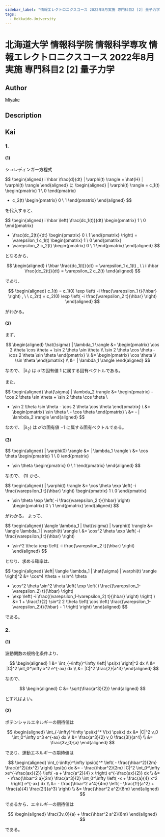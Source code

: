 ```yaml
---
sidebar_label: "情報エレクトロニクスコース 2022年8月実施 専門科目2 [2] 量子力学"
tags:
  - Hokkaido-University
---
```

# 北海道大学 情報科学院 情報科学専攻 情報エレクトロニクスコース 2022年8月実施 専門科目2 \[2\] 量子力学

## **Author**
[Miyake](https://miyake.github.io/exams/index.html)

## **Description**

## **Kai**
### 1.
#### (1)
シュレディンガー方程式

$$
  \begin{aligned}
  i \hbar \frac{d}{dt} | \varphi(t) \rangle
  = \hat{H} | \varphi(t) \rangle
  \end{aligned}
  に
  \begin{aligned}
  | \varphi(t) \rangle
  = c_1(t) \begin{pmatrix} 1 \\ 0 \end{pmatrix}
  + c_2(t) \begin{pmatrix} 0 \\ 1 \end{pmatrix}
  \end{aligned}
$$

を代入すると、

$$
  \begin{aligned}
  i \hbar \left(
  \frac{dc_1(t)}{dt} \begin{pmatrix} 1 \\ 0 \end{pmatrix}
  + \frac{dc_2(t)}{dt} \begin{pmatrix} 0 \\ 1 \end{pmatrix}
  \right)
  = \varepsilon_1 c_1(t) \begin{pmatrix} 1 \\ 0 \end{pmatrix}
  + \varepsilon_2 c_2(t) \begin{pmatrix} 0 \\ 1 \end{pmatrix}
  \end{aligned}
$$

となるから、

$$
  \begin{aligned}
  i \hbar \frac{dc_1(t)}{dt} = \varepsilon_1 c_1(t)
  , \ \ 
  i \hbar \frac{dc_2(t)}{dt} = \varepsilon_2 c_2(t)
  \end{aligned}
$$

であり、

$$
  \begin{aligned}
  c_1(t) = c_1(0) \exp \left( -i \frac{\varepsilon_1 t}{\hbar} \right)
  , \ \ 
  c_2(t) = c_2(0) \exp \left( -i \frac{\varepsilon_2 t}{\hbar} \right)
  \end{aligned}
$$

がわかる。

#### (2)
まず、

$$
\begin{aligned}
\hat{\sigma} | \lambda_1 \rangle
&= \begin{pmatrix} \cos 2 \theta \cos \theta + \sin 2 \theta \sin \theta \\
\sin 2 \theta \cos \theta - \cos 2 \theta \sin \theta \end{pmatrix}
\\
&= \begin{pmatrix} \cos \theta \\ \sin \theta \end{pmatrix}
\\
&= | \lambda_1 \rangle
\end{aligned}
$$

なので、 $| \lambda_1 \rangle$ は
$\hat{\sigma}$ の固有値 $1$ に属する固有ベクトルである。

また、

$$
\begin{aligned}
\hat{\sigma} | \lambda_2 \rangle
&= \begin{pmatrix} - \cos 2 \theta \sin \theta + \sin 2 \theta \cos \theta \\
- \sin 2 \theta \sin \theta - \cos 2 \theta \cos \theta \end{pmatrix}
\\
&= \begin{pmatrix} \sin \theta \\ - \cos \theta \end{pmatrix}
\\
&= - | \lambda_2 \rangle
\end{aligned}
$$

なので、 $| \lambda_2 \rangle$ は
$\hat{\sigma}$ の固有値 $-1$ に属する固有ベクトルである。

#### (3)

$$
\begin{aligned}
| \varphi(0) \rangle
&= | \lambda_1 \rangle
\\
&= \cos \theta \begin{pmatrix} 1 \\ 0 \end{pmatrix}
+ \sin \theta \begin{pmatrix} 0 \\ 1 \end{pmatrix}
\end{aligned}
$$

なので、 (1) から、

$$
\begin{aligned}
| \varphi(t) \rangle
&= \cos \theta \exp \left( -i \frac{\varepsilon_1 t}{\hbar} \right)
\begin{pmatrix} 1 \\ 0 \end{pmatrix}
+ \sin \theta \exp \left( -i \frac{\varepsilon_2 t}{\hbar} \right)
\begin{pmatrix} 0 \\ 1 \end{pmatrix}
\end{aligned}
$$

がわかる。
よって、

$$
\begin{aligned}
\langle \lambda_1 | \hat{\sigma} | \varphi(t) \rangle
&= \langle \lambda_1 | \varphi(t) \rangle
\\
&= \cos^2 \theta \exp \left( -i \frac{\varepsilon_1 t}{\hbar} \right)
+ \sin^2 \theta \exp \left( -i \frac{\varepsilon_2 t}{\hbar} \right)
\end{aligned}
$$

となり、求める確率は、

$$
\begin{aligned}
\left| \langle \lambda_1 | \hat{\sigma} | \varphi(t) \rangle \right|^2
&= \cos^4 \theta + \sin^4 \theta
+ \cos^2 \theta \sin^2 \theta \left(
\exp \left( i \frac{(\varepsilon_1-\varepsilon_2) t}{\hbar} \right)
+ \exp \left( -i \frac{(\varepsilon_1-\varepsilon_2) t}{\hbar} \right)
\right)
\\
&= 1 + \frac{1}{2} \sin^2 2 \theta \left(
\cos \left( \frac{(\varepsilon_1-\varepsilon_2)t}{\hbar} - 1 \right) \right)
\end{aligned}
$$

である。

### 2.
#### (1)
波動関数の規格化条件より、

$$
\begin{aligned}
1
&= \int_{-\infty}^\infty \left| \psi(x) \right|^2 dx
\\
&= |C|^2 \int_0^\infty x^2 e^{-ax} dx
\\
&= |C|^2 \frac{2}{a^3}
\end{aligned}
$$

なので、

$$
\begin{aligned}
C &= \sqrt{\frac{a^3}{2}}
\end{aligned}
$$

とすればよい。

#### (2)
ポテンシャルエネルギーの期待値は

$$
\begin{aligned}
\int_{-\infty}^\infty \psi(x)^* V(x) \psi(x) dx
&= |C|^2 v_0 \int_0^\infty x^3 e^{-ax} dx
\\
&= \frac{a^3}{2} v_0 \frac{3!}{a^4}
\\
&= \frac{3v_0}{a}
\end{aligned}
$$

であり、運動エネルギーの期待値は

$$
\begin{aligned}
\int_{-\infty}^\infty \psi(x)^*
\left( - \frac{\hbar^2}{2m} \frac{d^2}{dx^2} \right) \psi(x) dx
&= - \frac{\hbar^2}{2m} |C|^2 \int_0^\infty xe^{-\frac{ax}{2}}
\left( -a + \frac{a^2}{4} x \right) e^{-\frac{ax}{2}} dx
\\
&= - \frac{\hbar^2 a}{2m} \frac{a^3}{2} \int_0^\infty
\left( -x + \frac{a}{4} x^2 \right) e^{-ax} dx
\\
&= - \frac{\hbar^2 a^4}{4m}
\left( - \frac{1!}{a^2} + \frac{a}{4} \frac{2!}{a^3} \right)
\\
&= \frac{\hbar^2 a^2}{8m}
\end{aligned}
$$

であるから、エネルギーの期待値は

$$
\begin{aligned}
\frac{3v_0}{a} + \frac{\hbar^2 a^2}{8m}
\end{aligned}
$$

である。